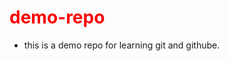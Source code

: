 <h1 style="color:red;">demo-repo</h1>
<ul>
  <li>this is a demo repo for learning git and githube.</li>
</ul>
